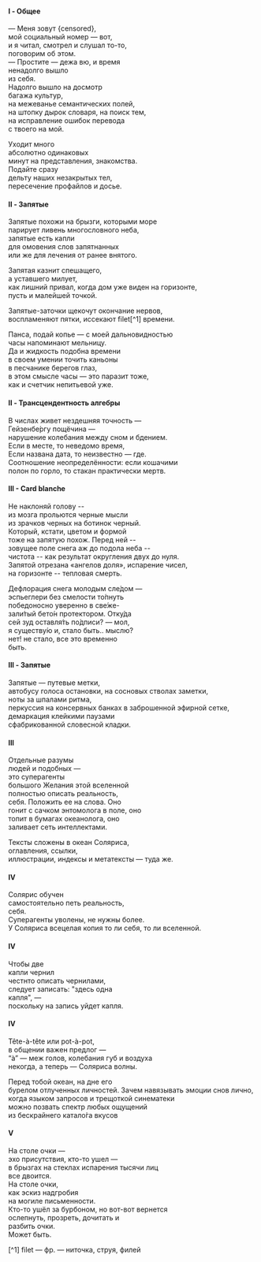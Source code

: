 #### I - Общее

— Меня зовут {censored},  
мой социальный номер — вот,  
и я читал, смотрел и слушал то-то,   
поговорим об этом.   
— Простите — дежа вю, и время   
ненадолго вышло   
из себя.   
Надолго вышло на досмотр  
багажа культур,   
на межеванье семантических полей,  
на штопку дырок словаря, на поиск тем,   
на исправление ошибок перевода  
с твоего на мой.   
  
Уходит много  
абсолютно одинаковых   
минут на представления, знакомства.   
Подайте сразу   
дельту наших незакрытых тел,   
пересечение профайлов и досье.  

#### II - Запятые

Запятые похожи на брызги, которыми море  
парирует ливень многословного неба,  
запятые есть капли  
для омовения слов запятнанных  
или же для лечения от ранее внятого.  
  
Запятая казнит спешащего,  
а уставшего милует,  
как лишний привал, когда дом уже виден на горизонте,  
пусть и малейшей точкой.  
  
Запятые-заточки щекочут окончание нервов,   
воспламеняют пятки, иссекают filet[^1] 
времени.  
  
Панса, подай копье — с моей дальновидностью  
часы напоминают мельницу.   
Да и жидкость подобна времени  
в своем умении точить каньоны   
в песчанике берегов глаз,   
в этом смысле часы — это паразит тоже,  
как и счетчик непитьевой уже.  
  

#### II - Трансцендентность алгебры

В числах живет нездешняя точность —  
Гейзенбе́ргу пощёчина —  
нарушение колебания между сном и бдением.  
Если в месте, то неведомо время,  
Если названа дата, то неизвестно — где.  
Соотношение неопределённости: если кошачими   
полон по горло, то стакан практически мертв.  
  
#### III - Card blanche
Не наклоняй голову --  
из мозга прольются черные мысли  
из зрачков черных на ботинок черный.  
Который, кстати, цветом и формой   
тоже на запятую похож. Перед ней --   
зовущее поле снега аж до подола неба --  
чистота -- как результат округления двух до нуля.   
Запятой отрезана «ангелов доля», испарение чисел,  
на горизонте -- тепловая смерть.  
  
Дефлорация снега молодым сле́дом —  
эспьеглери без смелости то́пнуть  
победоносно уверенно в све́же-   
зали́тый бето́н протектором. Отку́да  
сей зуд оставля́ть по́дписи? — мол,   
я существу́ю и, стало быть.. мыслю?   
нет! не стало, все это временно  
быть.  
  

#### III - Запятые
Запятые — путевые метки,  
автобусу голоса остановки, 
на сосновых стволах заметки,  
ноты за шпалами ритма,   
перкуссия на консервных банках
в заброшенной эфирной сетке,  
демаркация клейкими паузами   
сфабрикованной словесной кладки.  

 



 
  
#### III
Отдельные разумы  
людей и подобных —    
это суперагенты   
большого Желания этой вселенной   
полностью описать реальность,   
себя. Положить ее на слова. Оно   
гонит с сачком энтомолога в поле, оно   
топит в бумагах океанолога, оно   
заливает сеть 
интеллектами.   
   
Тексты сложены в океан Соляриса,   
оглавления,  ссылки,  
иллюстрации, индексы 
и метатексты — туда же.   
   


#### IV 
Солярис обучен   
самостоятельно петь реальность,   
себя.   
Суперагенты уволены, не нужны более.   
У Соляриса всецелая копия
то ли себя, то ли вселенной.

#### IV 
Чтобы две  
капли чернил  
честнто описать чернилами,  
следует записать: "здесь одна  
капля", —  
поскольку на запись уйдет 
капля.  



#### IV 
Tête-à-tête или pot-à-pot,  
в общении важен предлог —  
“à” — меж голов, колебания губ и воздуха   
некогда, а теперь — Соляриса волны.  
  
Перед тобой океан, на дне его  
бурелом отлученных личностей. 
Зачем навязывать эмоции снов лично,  
когда языком запросов и трещоткой синематеки  
можно позвать спектр любых ощущений  
из бескрайнего катало́га вкусов  

  
#### V
На столе очки —   
эхо присутствия,
кто-то ушел —   
в брызгах на стеклах 
испарения тысячи лиц  
все двоится.  
На столе очки,  
как эскиз надгробия   
на могиле письменности.  
Кто-то ушёл за бурбоном, но вот-вот вернется  
ослепнуть, прозреть, дочитать и   
разбить очки.  
Может быть.  


[^1] filet — фр. — ниточка, струя, филей